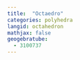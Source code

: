 ```yaml
---
title:  "Octaedro"
categories: polyhedra
langid: octahedron
mathjax: false
geogebratube:
  - 3100737
---
```


<div style="height:600px; width:800px; margin: auto;" id="applet_container3100737"></div>

